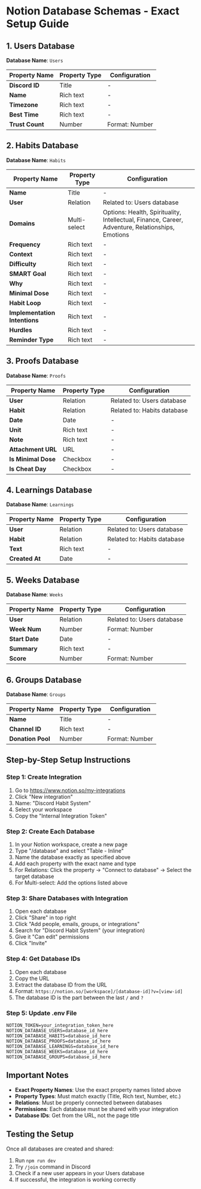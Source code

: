 # Notion Database Schemas - Exact Setup Guide

## 1. Users Database

**Database Name**: `Users`

| Property Name | Property Type | Configuration |
|---------------|---------------|---------------|
| **Discord ID** | Title | - |
| **Name** | Rich text | - |
| **Timezone** | Rich text | - |
| **Best Time** | Rich text | - |
| **Trust Count** | Number | Format: Number |

## 2. Habits Database

**Database Name**: `Habits`

| Property Name | Property Type | Configuration |
|---------------|---------------|---------------|
| **Name** | Title | - |
| **User** | Relation | Related to: Users database |
| **Domains** | Multi-select | Options: Health, Spirituality, Intellectual, Finance, Career, Adventure, Relationships, Emotions |
| **Frequency** | Rich text | - |
| **Context** | Rich text | - |
| **Difficulty** | Rich text | - |
| **SMART Goal** | Rich text | - |
| **Why** | Rich text | - |
| **Minimal Dose** | Rich text | - |
| **Habit Loop** | Rich text | - |
| **Implementation Intentions** | Rich text | - |
| **Hurdles** | Rich text | - |
| **Reminder Type** | Rich text | - |

## 3. Proofs Database

**Database Name**: `Proofs`

| Property Name | Property Type | Configuration |
|---------------|---------------|---------------|
| **User** | Relation | Related to: Users database |
| **Habit** | Relation | Related to: Habits database |
| **Date** | Date | - |
| **Unit** | Rich text | - |
| **Note** | Rich text | - |
| **Attachment URL** | URL | - |
| **Is Minimal Dose** | Checkbox | - |
| **Is Cheat Day** | Checkbox | - |

## 4. Learnings Database

**Database Name**: `Learnings`

| Property Name | Property Type | Configuration |
|---------------|---------------|---------------|
| **User** | Relation | Related to: Users database |
| **Habit** | Relation | Related to: Habits database |
| **Text** | Rich text | - |
| **Created At** | Date | - |

## 5. Weeks Database

**Database Name**: `Weeks`

| Property Name | Property Type | Configuration |
|---------------|---------------|---------------|
| **User** | Relation | Related to: Users database |
| **Week Num** | Number | Format: Number |
| **Start Date** | Date | - |
| **Summary** | Rich text | - |
| **Score** | Number | Format: Number |

## 6. Groups Database

**Database Name**: `Groups`

| Property Name | Property Type | Configuration |
|---------------|---------------|---------------|
| **Name** | Title | - |
| **Channel ID** | Rich text | - |
| **Donation Pool** | Number | Format: Number |

## Step-by-Step Setup Instructions

### Step 1: Create Integration
1. Go to https://www.notion.so/my-integrations
2. Click "New integration"
3. Name: "Discord Habit System"
4. Select your workspace
5. Copy the "Internal Integration Token"

### Step 2: Create Each Database
1. In your Notion workspace, create a new page
2. Type "/database" and select "Table - Inline"
3. Name the database exactly as specified above
4. Add each property with the exact name and type
5. For Relations: Click the property → "Connect to database" → Select the target database
6. For Multi-select: Add the options listed above

### Step 3: Share Databases with Integration
1. Open each database
2. Click "Share" in top right
3. Click "Add people, emails, groups, or integrations"
4. Search for "Discord Habit System" (your integration)
5. Give it "Can edit" permissions
6. Click "Invite"

### Step 4: Get Database IDs
1. Open each database
2. Copy the URL
3. Extract the database ID from the URL
4. Format: `https://notion.so/[workspace]/[database-id]?v=[view-id]`
5. The database ID is the part between the last `/` and `?`

### Step 5: Update .env File
```env
NOTION_TOKEN=your_integration_token_here
NOTION_DATABASE_USERS=database_id_here
NOTION_DATABASE_HABITS=database_id_here
NOTION_DATABASE_PROOFS=database_id_here
NOTION_DATABASE_LEARNINGS=database_id_here
NOTION_DATABASE_WEEKS=database_id_here
NOTION_DATABASE_GROUPS=database_id_here
```

## Important Notes

- **Exact Property Names**: Use the exact property names listed above
- **Property Types**: Must match exactly (Title, Rich text, Number, etc.)
- **Relations**: Must be properly connected between databases
- **Permissions**: Each database must be shared with your integration
- **Database IDs**: Get from the URL, not the page title

## Testing the Setup

Once all databases are created and shared:
1. Run `npm run dev`
2. Try `/join` command in Discord
3. Check if a new user appears in your Users database
4. If successful, the integration is working correctly